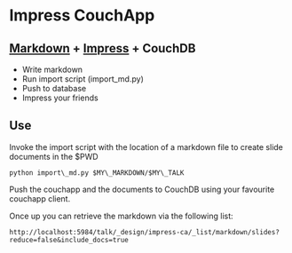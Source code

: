 # Impress CouchApp

## [Markdown](http://code.google.com/p/pagedown/) + [Impress](https://github.com/bartaz/impress.js) + CouchDB

 * Write markdown
 * Run import script (import_md.py)
 * Push to database
 * Impress your friends

## Use
Invoke the import script with the location of a markdown file to create slide
documents in the $PWD

    python import\_md.py $MY\_MARKDOWN/$MY\_TALK

Push the couchapp and the documents to CouchDB using your favourite couchapp
client.

Once up you can retrieve the markdown via the following list:

    http://localhost:5984/talk/_design/impress-ca/_list/markdown/slides?reduce=false&include_docs=true

